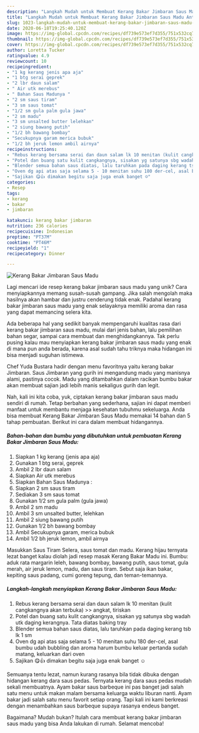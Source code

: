```yaml
---
description: "Langkah Mudah untuk Membuat Kerang Bakar Jimbaran Saus Madu Anti Gagal"
title: "Langkah Mudah untuk Membuat Kerang Bakar Jimbaran Saus Madu Anti Gagal"
slug: 1023-langkah-mudah-untuk-membuat-kerang-bakar-jimbaran-saus-madu-anti-gagal
date: 2020-06-18T19:25:40.120Z
image: https://img-global.cpcdn.com/recipes/df739e573ef7d355/751x532cq70/kerang-bakar-jimbaran-saus-madu-foto-resep-utama.jpg
thumbnail: https://img-global.cpcdn.com/recipes/df739e573ef7d355/751x532cq70/kerang-bakar-jimbaran-saus-madu-foto-resep-utama.jpg
cover: https://img-global.cpcdn.com/recipes/df739e573ef7d355/751x532cq70/kerang-bakar-jimbaran-saus-madu-foto-resep-utama.jpg
author: Loretta Tucker
ratingvalue: 4.9
reviewcount: 10
recipeingredient:
- "1 kg kerang jenis apa aja"
- "1 btg serai geprek"
- "2 lbr daun salam"
- " Air utk merebus"
- " Bahan Saus Madunya "
- "2 sm saus tiram"
- "3 sm saus tomat"
- "1/2 sm gula palm gula jawa"
- "2 sm madu"
- "3 sm unsalted butter lelehkan"
- "2 siung bawang putih"
- "1/2 bh bawang bombay"
- "Secukupnya garam merica bubuk"
- "1/2 bh jeruk lemon ambil airnya"
recipeinstructions:
- "Rebus kerang bersama serai dan daun salam lk 10 menitan (kulit cangkangnya akan terbuka) &gt;&gt; angkat, tiriskan"
- "Potel dan buang satu kulit cangkangnya, sisakan yg satunya sbg wadah utk daging kerangnya. Tata diatas baking tray"
- "Blender semua bahan saus diatas, lalu taruhkan pada daging kerang tsb lk 1 sm"
- "Oven dg api atas saja selama 5 - 10 menitan suhu 180 der-cel, asal bumbu udah bubbling dan aroma harum bumbu keluar pertanda sudah matang, keluarkan dari oven"
- "Sajikan 😋👍 dimakan begitu saja juga enak banget ☺"
categories:
- Resep
tags:
- kerang
- bakar
- jimbaran

katakunci: kerang bakar jimbaran 
nutrition: 236 calories
recipecuisine: Indonesian
preptime: "PT37M"
cooktime: "PT46M"
recipeyield: "1"
recipecategory: Dinner

---
```



![Kerang Bakar Jimbaran Saus Madu](https://img-global.cpcdn.com/recipes/df739e573ef7d355/751x532cq70/kerang-bakar-jimbaran-saus-madu-foto-resep-utama.jpg)

Lagi mencari ide resep kerang bakar jimbaran saus madu yang unik? Cara menyiapkannya memang susah-susah gampang. Jika salah mengolah maka hasilnya akan hambar dan justru cenderung tidak enak. Padahal kerang bakar jimbaran saus madu yang enak selayaknya memiliki aroma dan rasa yang dapat memancing selera kita.

Ada beberapa hal yang sedikit banyak mempengaruhi kualitas rasa dari kerang bakar jimbaran saus madu, mulai dari jenis bahan, lalu pemilihan bahan segar, sampai cara membuat dan menghidangkannya. Tak perlu pusing kalau mau menyiapkan kerang bakar jimbaran saus madu yang enak di mana pun anda berada, karena asal sudah tahu triknya maka hidangan ini bisa menjadi suguhan istimewa.

Chef Yuda Bustara hadir dengan menu favoritnya yaitu kerang bakar Jimbaran. Saus Jimbaran yang gurih ini mengandung madu yang manisnya alami, pastinya cocok. Madu yang ditambahkan dalam racikan bumbu bakar akan membuat sajian jadi lebih manis sekaligus gurih dan legit.


Nah, kali ini kita coba, yuk, ciptakan kerang bakar jimbaran saus madu sendiri di rumah. Tetap berbahan yang sederhana, sajian ini dapat memberi manfaat untuk membantu menjaga kesehatan tubuhmu sekeluarga. Anda bisa membuat Kerang Bakar Jimbaran Saus Madu memakai 14 bahan dan 5 tahap pembuatan. Berikut ini cara dalam membuat hidangannya.

<!--inarticleads1-->

##### Bahan-bahan dan bumbu yang dibutuhkan untuk pembuatan Kerang Bakar Jimbaran Saus Madu:

1. Siapkan 1 kg kerang (jenis apa aja)
1. Gunakan 1 btg serai, geprek
1. Ambil 2 lbr daun salam
1. Siapkan  Air utk merebus
1. Siapkan  Bahan Saus Madunya :
1. Siapkan 2 sm saus tiram
1. Sediakan 3 sm saus tomat
1. Gunakan 1/2 sm gula palm (gula jawa)
1. Ambil 2 sm madu
1. Ambil 3 sm unsalted butter, lelehkan
1. Ambil 2 siung bawang putih
1. Gunakan 1/2 bh bawang bombay
1. Ambil Secukupnya garam, merica bubuk
1. Ambil 1/2 bh jeruk lemon, ambil airnya


Masukkan Saus Tiram Selera, saus tomat dan madu. Kerang hijau ternyata lezat banget kalau diolah jadi resep masak Kerang Bakar Madu ini. Bumbu: aduk rata margarin leleh, bawang bombay, bawang putih, saus tomat, gula merah, air jeruk lemon, madu, dan saus tiram. Sebut saja ikan bakar, kepiting saus padang, cumi goreng tepung, dan teman-temannya. 

<!--inarticleads2-->

##### Langkah-langkah menyiapkan Kerang Bakar Jimbaran Saus Madu:

1. Rebus kerang bersama serai dan daun salam lk 10 menitan (kulit cangkangnya akan terbuka) &gt;&gt; angkat, tiriskan
1. Potel dan buang satu kulit cangkangnya, sisakan yg satunya sbg wadah utk daging kerangnya. Tata diatas baking tray
1. Blender semua bahan saus diatas, lalu taruhkan pada daging kerang tsb lk 1 sm
1. Oven dg api atas saja selama 5 - 10 menitan suhu 180 der-cel, asal bumbu udah bubbling dan aroma harum bumbu keluar pertanda sudah matang, keluarkan dari oven
1. Sajikan 😋👍 dimakan begitu saja juga enak banget ☺


Semuanya tentu lezat, namun kurang rasanya bila tidak dibuka dengan hidangan kerang dara saus pedas. Ternyata kerang dara saus pedas mudah sekali membuatnya. Ayam bakar saus barbeque ini pas banget jadi salah satu menu untuk makan malam bersama keluarga waktu liburan nanti. Ayam bakar jadi salah satu menu favorit setiap orang. Tapi kali ini kami berkreasi dengan menambahkan saus barbeque supaya rasanya endeus banget. 

Bagaimana? Mudah bukan? Itulah cara membuat kerang bakar jimbaran saus madu yang bisa Anda lakukan di rumah. Selamat mencoba!
